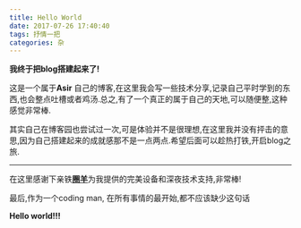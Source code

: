 ```yaml
---
title: Hello World
date: 2017-07-26 17:40:40
tags: 抒情一把
categories: 杂
---
```

**我终于把blog搭建起来了!**

这是一个属于**Asir** 自己的博客,在这里我会写一些技术分享,记录自己平时学到的东西,也会整点吐槽或者鸡汤.总之,有了一个真正的属于自己的天地,可以随便整,这种感觉非常棒.

其实自己在博客园也尝试过一次,可是体验并不是很理想,在这里我并没有抨击的意思,因为自己搭建起来的成就感那不是一点两点.希望后面可以趁热打铁,开启blog之旅.

***
在这里感谢下亲铁[**圈羊**](https://www.unbelievable9.info/)为我提供的完美设备和深夜技术支持,非常棒!

最后,作为一个coding man, 在所有事情的最开始,都不应该缺少这句话

**Hello world!!!**
